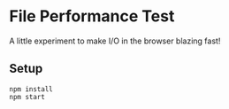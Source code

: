 
# File Performance Test

A little experiment to make I/O in the browser blazing fast!

## Setup

    npm install
    npm start